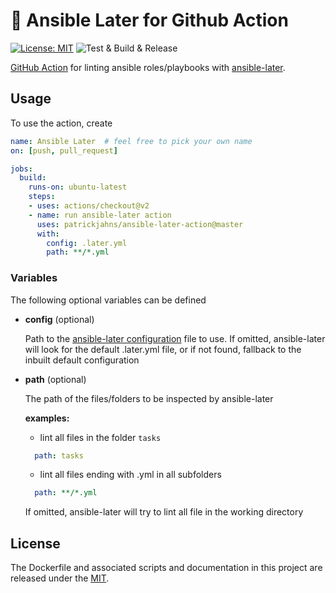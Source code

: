 # 🚀 Ansible Later for Github Action
[![License: MIT](https://img.shields.io/github/license/patrickjahns/ansible-later-action)](LICENSE)
![Test & Build & Release](https://github.com/patrickjahns/ansible-later-action/workflows/Test%20&%20Build%20&%20Release/badge.svg?event=release)

[GitHub Action](https://github.com/features/actions) for linting ansible roles/playbooks with [ansible-later](https://github.com/xoxys/ansible-later).

## Usage

To use the action, create

```yaml
name: Ansible Later  # feel free to pick your own name
on: [push, pull_request]

jobs:
  build:
    runs-on: ubuntu-latest
    steps:
    - uses: actions/checkout@v2
    - name: run ansible-later action
      uses: patrickjahns/ansible-later-action@master
      with:
        config: .later.yml
        path: **/*.yml

```
### Variables

The following optional variables can be defined
- **config** (optional)

  Path to the [ansible-later configuration](https://ansible-later.geekdocs.de/configuration/defaults/) file to use.  If omitted, ansible-later will look for the default .later.yml file, or if not found, fallback to the inbuilt default configuration

- **path** (optional)

  The path of the files/folders to be inspected by ansible-later

  **examples:** 
    - lint all files in the folder `tasks`
    ```yaml
      path: tasks
    ```
    - lint all files ending with .yml in all subfolders 
    ```yaml
      path: **/*.yml 
    ```

  If omitted, ansible-later will try to lint all file in the working directory
## License
The Dockerfile and associated scripts and documentation in this project are released under the [MIT](LICENSE).

